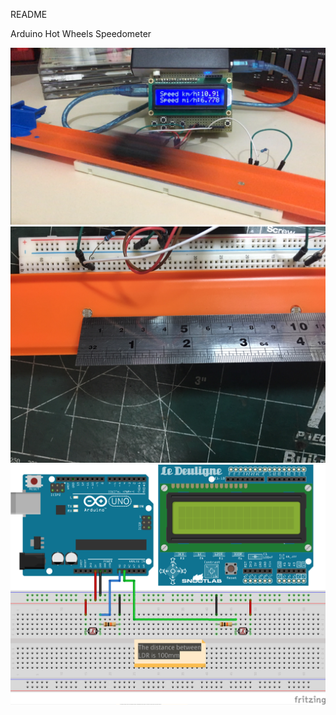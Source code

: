 README

Arduino Hot Wheels Speedometer

<img src="https://github.com/naldin/Hot_Wheels_Speedometer/blob/master/IMG_0531.PNG" />
<img src="https://github.com/naldin/Hot_Wheels_Speedometer/blob/master/IMG_0530.JPG" />
<img src="https://github.com/naldin/Hot_Wheels_Speedometer/blob/master/schematic_bb.png" />
